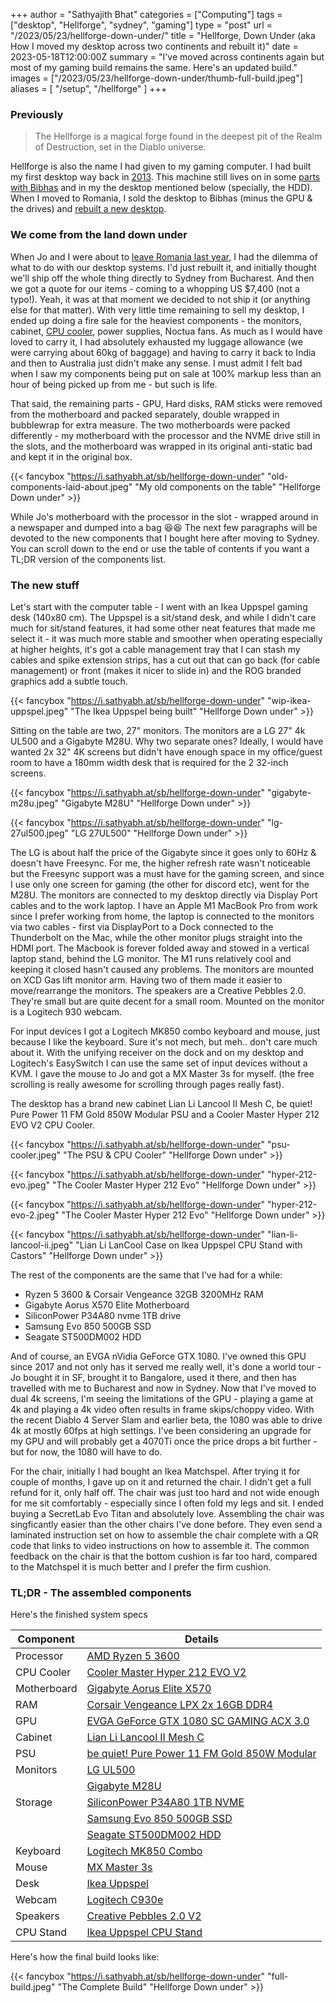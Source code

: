 +++
author = "Sathyajith Bhat"
categories = ["Computing"]
tags = ["desktop", "Hellforge", "sydney", "gaming"]
type = "post"
url = "/2023/05/23/hellforge-down-under/"
title = "Hellforge, Down Under (aka How I moved my desktop across two continents and rebuilt it)"
date = 2023-05-18T12:00:00Z
summary = "I've moved across continents again but most of my gaming build remains the same. Here's an updated build."
images = ["/2023/05/23/hellforge-down-under/thumb-full-build.jpeg"]
aliases = [ "/setup", "/hellforge" ]
+++


### Previously

> The Hellforge is a magical forge found in the deepest pit of the Realm of Destruction, set in the Diablo universe.

Hellforge is also the name I had given to my gaming computer. I had built my first desktop way back in [2013](/2013/08/01/hellforge-my-desktop-after-a-long-time/). This machine still lives on in some [parts with Bibhas](https://bibhasdn.com/my-desktop/) and in my the desktop mentioned below (specially, the HDD). When I moved to Romania, I sold the desktop to Bibhas (minus the GPU & the drives) and [rebuilt a new desktop](/2020/01/19/hellforge-remastered-home-desktop/).

### We come from the land down under

When Jo and I were about to [leave Romania last year](/2022/06/22/thank-you-adobe), I had the dilemma of what to do with our desktop systems. I'd just rebuilt it, and initially thought we'll ship off the whole thing directly to Sydney from Bucharest. And then we got a quote for our items - coming to a whopping US $7,400 (not a typo!). Yeah, it was at that moment we decided to not ship it (or anything else for that matter). With very little time remaining to sell my desktop, I ended up doing a fire sale for the heaviest components - the monitors, cabinet, [CPU cooler](/2021/03/20/replacing-ryzen-3600-cooler-id-cooling-se-224-xt/), power supplies, Noctua fans. As much as I would have loved to carry it, I had absolutely exhausted my luggage allowance (we were carrying about 60kg of baggage) and having to carry it back to India and then to Australia just didn't make any sense. I must admit I felt bad when I saw my components being put on sale at 100% markup less than an hour of being picked up from me - but such is life.

That said, the remaining parts - GPU, Hard disks, RAM sticks were removed from the motherboard and packed separately, double wrapped in bubblewrap for extra measure. The two motherboards were packed differently - my motherboard with the processor and the NVME drive still in the slots, and the motherboard was wrapped in its original anti-static bad and kept it in the original box. 

{{< fancybox "https://i.sathyabh.at/sb/hellforge-down-under" "old-components-laid-about.jpeg" "My old components on the table" "Hellforge Down under" >}}

While Jo's motherboard with the processor in the slot - wrapped around in a newspaper and dumped into a bag 😆😆 The next few paragraphs will be devoted to the new components that I bought here after moving to Sydney. You can scroll down to the end or use the table of contents if you want a TL;DR version of the components list.

### The new stuff

Let's start with the computer table - I went with an Ikea Uppspel gaming desk (140x80 cm). The Uppspel is a sit/stand desk, and while I didn't care much for sit/stand features, it had some other neat features that made me select it - it was much more stable and smoother when operating especially at higher heights, it's got a cable management tray that I can stash my cables and spike extension strips,  has a cut out that can go back (for cable management) or front (makes it nicer to slide in) and the ROG branded graphics add a subtle touch. 

{{< fancybox "https://i.sathyabh.at/sb/hellforge-down-under" "wip-ikea-uppspel.jpeg" "The Ikea Uppspel being built" "Hellforge Down under" >}}

Sitting on the table are two, 27" monitors. The monitors are a LG 27" 4k UL500 and a Gigabyte M28U. Why two separate ones? Ideally, I would have wanted 2x 32" 4K screens but didn't have enough space in my office/guest room to have a 180mm width desk that is required for the 2 32-inch screens. 

{{< fancybox "https://i.sathyabh.at/sb/hellforge-down-under" "gigabyte-m28u.jpeg" "Gigabyte M28U" "Hellforge Down under" >}}

{{< fancybox "https://i.sathyabh.at/sb/hellforge-down-under" "lg-27ul500.jpeg" "LG 27UL500" "Hellforge Down under" >}}


The LG is about half the price of the Gigabyte since it goes only to 60Hz & doesn't have Freesync. For me, the higher refresh rate wasn't noticeable but the Freesync support was a must have for the gaming screen, and since I use only one screen for gaming (the other for discord etc), went for the M28U. The monitors are connected to my desktop directly via Display Port cables and to the work laptop. I have an Apple M1 MacBook Pro from work since I prefer working from home, the laptop is connected to the monitors via two cables - first via DisplayPort to a Dock connected to the Thunderbolt on the Mac, while the other monitor plugs straight into the HDMI port.  The Macbook is forever folded away and stowed in a vertical laptop stand, behind the LG monitor. The M1 runs relatively cool and keeping it closed hasn't caused any problems. The monitors are mounted on XCD Gas lift monitor arm. Having two of them made it easier to move/rearrange the monitors. The speakers are a Creative Pebbles 2.0. They're small but are quite decent for a small room. Mounted on the monitor is a Logitech 930 webcam. 

For input devices I got a Logitech MK850 combo keyboard and mouse, just because I like the keyboard. Sure it's not mech, but meh.. don't care much about it. With the unifying receiver on the dock and on my desktop and Logitech's EasySwitch I can use the same set of input devices without a KVM. I gave the mouse to Jo and got a MX Master 3s for myself. (the free scrolling is really awesome for scrolling through pages really fast).

The desktop has a brand new cabinet Lian Li Lancool II Mesh C, be quiet! Pure Power 11 FM Gold 850W Modular PSU and a Cooler Master Hyper 212 EVO V2 CPU Cooler.

{{< fancybox "https://i.sathyabh.at/sb/hellforge-down-under" "psu-cooler.jpeg" "The PSU & CPU Cooler" "Hellforge Down under" >}}

{{< fancybox "https://i.sathyabh.at/sb/hellforge-down-under" "hyper-212-evo.jpeg" "The Cooler Master Hyper 212 Evo" "Hellforge Down under" >}}

{{< fancybox "https://i.sathyabh.at/sb/hellforge-down-under" "hyper-212-evo-2.jpeg" "The Cooler Master Hyper 212 Evo" "Hellforge Down under" >}}

{{< fancybox "https://i.sathyabh.at/sb/hellforge-down-under" "lian-li-lancool-ii.jpeg" "Lian Li LanCool Case on Ikea Uppspel CPU Stand with Castors" "Hellforge Down under" >}}

The rest of the components are the same that I've had for a while:

* Ryzen 5 3600 & Corsair Vengeance 32GB 3200MHz RAM
* Gigabyte Aorus X570 Elite Motherboard
* SiliconPower P34A80 nvme 1TB drive
* Samsung Evo 850 500GB SSD
* Seagate ST500DM002 HDD

And of course, an EVGA nVidia GeForce GTX 1080. I've owned this GPU since 2017 and not only has it served me really well, it's done a world tour - Jo bought it in SF, brought it to Bangalore, used it there, and then has travelled with me to Bucharest and now in Sydney. Now that I've moved to dual 4k screens, I'm seeing the limitations of the GPU - playing a game at 4k and playing a 4k video often results in frame skips/choppy video. With the recent Diablo 4 Server Slam and earlier beta, the 1080 was able to drive 4k at mostly 60fps at high settings. I've been considering an upgrade for my GPU and will probably get a 4070Ti once the price drops a bit further - but for now, the 1080 will have to do. 

For the chair, initially I had bought an Ikea Matchspel. After trying it for couple of months, I gave up on it and returned the chair. I didn't get a full refund for it, only half off. The chair was just too hard and not wide enough for me sit comfortably - especially since I often fold my legs and sit. I ended buying a SecretLab Evo Titan and absolutely love. Assembling the chair was singficantly easier than the other chairs I've done before. They even send a laminated instruction set on how to assemble the chair complete with a QR code that links to video instructions on how to assemble it. The common feedback on the chair is that the bottom cushion is far too hard, compared to the Matchspel it is much better and I prefer the firm cushion.

### TL;DR - The assembled components

Here's the finished system specs

| Component   | Details
| ----------- | --------------------------------------------------- |
| Processor   | [AMD Ryzen 5 3600][proc]                            |
| CPU Cooler  | [Cooler Master Hyper 212 EVO V2][cooler]            |
| Motherboard | [Gigabyte Aorus Elite X570][mb]                     |
| RAM         | [Corsair Vengeance LPX 2x 16GB DDR4][ram]           |
| GPU         | [EVGA GeForce GTX 1080 SC GAMING ACX 3.0][gpu]      |
| Cabinet     | [Lian Li Lancool II Mesh C][cab]                    |
| PSU         | [be quiet! Pure Power 11 FM Gold 850W Modular][psu] |
| Monitors    | [LG UL500][mon1]                                    |
|             | [Gigabyte M28U][mon2]                               |
| Storage     | [SiliconPower P34A80 1TB NVME][nvme]                |
|             | [Samsung Evo 850 500GB SSD][ssd]                    |
|             | [Seagate ST500DM002 HDD][hdd]                       |
| Keyboard    | [Logitech MK850 Combo][keyb]                        |
| Mouse       | [MX Master 3s][mouse]                               |
| Desk        | [Ikea Uppspel][desk]                                |
| Webcam      | [Logitech C930e][cam]                               |
| Speakers    | [Creative Pebbles 2.0 V2][speak]                    |
| CPU Stand   | [Ikea Uppspel CPU Stand][cpustand]                  |

[proc]: https://www.amd.com/en/product/8456
[cooler]: https://www.coolermaster.com/catalog/coolers/cpu-air-coolers/hyper-212-evo-v2/
[mb]: https://www.gigabyte.com/Motherboard/X570-AORUS-ELITE-rev-10
[ram]: https://www.corsair.com/us/en/p/memory/cmk16gx4m2b3200c16/vengeancea-lpx-16gb-2-x-8gb-ddr4-dram-3200mhz-c16-memory-kit-black-cmk16gx4m2b3200c16
[gpu]: https://www.evga.com/products/specs/gpu.aspx?pn=ab7b6447-6329-4361-8ab7-4ad62ea6a2af
[cab]: https://lian-li.com/product/lancool-ii-mesh-rgb/
[psu]: https://www.bequiet.com/en/powersupply/3610
[mon1]: https://www.lg.com/au/it-monitors/lg-27UL500-W
[mon2]: https://www.gigabyte.com/Monitor/M28U#kf
[ssd]: https://www.samsung.com/au/memory-storage/sata-ssd/850-evo-sata-3-2-5-inch-ssd-500gb-mz-75e500bw/
[nvme]: https://www.silicon-power.com/web/product-p34a80
[hdd]: https://www.amazon.com.au/Seagate-Barracuda-ST500DM002-Internal-Drive/dp/B005EE5P84
[keyb]: https://www.logitech.com/en-au/products/combos/mk850-wireless-keyboard-mouse.html
[mouse]: https://www.logitech.com/en-au/products/mice/mx-master-3s.html
[desk]: https://www.ikea.com/au/en/p/uppspel-gaming-desk-black-s99430195/
[cam]: https://www.logitech.com/en-au/products/webcams/c930e-business-webcam.html
[speak]: https://au.creative.com/p/speakers/creative-pebble-v2
[cpustand]: https://www.ikea.com/au/en/p/uppspel-cpu-stand-with-castors-dark-grey-10504062/

Here's how the final build looks like:

{{< fancybox "https://i.sathyabh.at/sb/hellforge-down-under" "full-build.jpeg" "The Complete Build" "Hellforge Down under" >}}

